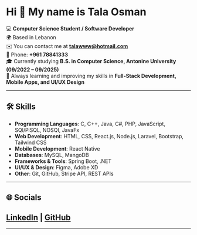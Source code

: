 # Hi 👋 My name is Tala Osman  

💻 **Computer Science Student / Software Developer**  
🌍 Based in Lebanon  
✉️ You can contact me at **talawww@hotmail.com**  
📱 Phone: **+961 78841333**  
🎓 Currently studying **B.S. in Computer Science, Antonine University (09/2022 – 09/2025)**  
🧠 Always learning and improving my skills in **Full-Stack Development, Mobile Apps, and UI/UX Design**  

---

## 🛠️ Skills  

- **Programming Languages**: C, C++, Java, C#, PHP, JavaScript, SQl/PlSQL, NOSQl, JavaFx
- **Web Development**: HTML, CSS, React.js, Node.js, Laravel, Bootstrap, Tailwind CSS  
- **Mobile Development**: React Native  
- **Databases**: MySQL, MangoDB  
- **Frameworks & Tools**: Spring Boot, .NET  
- **UI/UX & Design**: Figma, Adobe XD  
- **Other**: Git, GitHub, Stripe API, REST APIs

---

## 🌐 Socials  

[LinkedIn](https://www.linkedin.com/in/tala-osman-380412368) | [GitHub](https://github.com/talaosman)  
---


---


<!--
**talaosman/talaosman** is a ✨ _special_ ✨ repository because its `README.md` (this file) appears on your GitHub profile.

Here are some ideas to get you started:

- 🔭 I’m currently working on ...
- 🌱 I’m currently learning ...
- 👯 I’m looking to collaborate on ...
- 🤔 I’m looking for help with ...
- 💬 Ask me about ...
- 📫 How to reach me: ...
- 😄 Pronouns: ...
- ⚡ Fun fact: ...
-->
